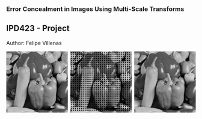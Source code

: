 ### Error Concealment in Images Using Multi-Scale Transforms
## IPD423 - Project

Author: Felipe Villenas

![alt text](https://github.com/felipeville/ipd423_proyecto/blob/main/result_images/peppers_doc.png?raw=true)
